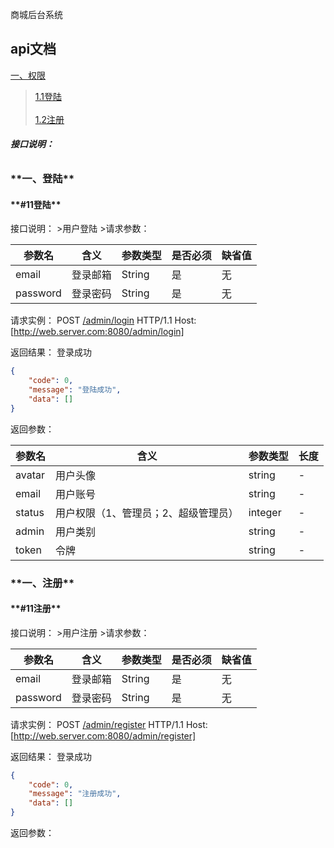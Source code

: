 商城后台系统
## **api文档**


[一、权限](#1)  
>   [1.1登陆](#11登陆)<br/>  
>   [1.2注册](#12注册)<br/>  
###### **接口说明：**

<h3 id="1">**一、登陆**</h3>
<h4 id="1.1">**#11登陆**</h4>
接口说明：
>用户登陆
>请求参数：

| 参数名        | 含义       | 参数类型    | 是否必须 | 缺省值|
| ------------ | -----------| ---------- | -------- | ---- |
| email        |登录邮箱     | String     | 是       | 无   |
| password     |登录密码     | String     | 是       | 无   |

请求实例：
   POST
   [/admin/login]()
   HTTP/1.1 Host: [http://web.server.com:8080/admin/login]

返回结果：
登录成功

```json
{
    "code": 0,
    "message": "登陆成功",
    "data": []
}
```
返回参数：

| 参数名         | 含义                                 | 参数类型   | 长度 |
| ------------  | -------------------------------------| ----------| ---- |
|avatar         | 用户头像                              | string    |  -   |
|email          | 用户账号                              | string    |  -   |
|status         | 用户权限（1、管理员；2、超级管理员）    | integer   |  -   |
|admin          | 用户类别                              | string    |  -   |
|token          | 令牌                                 | string     |  -   |


<h3 id="1">**一、注册**</h3>
<h4 id="1.1">**#11注册**</h4>
接口说明：
>用户注册
>请求参数：

| 参数名        | 含义       | 参数类型    | 是否必须 | 缺省值|
| ------------ | -----------| ---------- | -------- | ---- |
| email        |登录邮箱     | String     | 是       | 无   |
| password     |登录密码     | String     | 是       | 无   |

请求实例：
   POST
   [/admin/register]()
   HTTP/1.1 Host: [http://web.server.com:8080/admin/register]

返回结果：
登录成功

```json
{
    "code": 0,
    "message": "注册成功",
    "data": []
}
```
返回参数：
